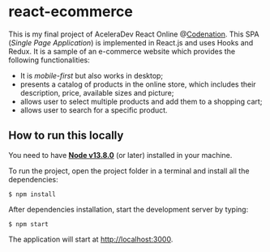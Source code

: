 # react-ecommerce

This is my final project of AceleraDev React Online @[Codenation](https://www.codenation.dev/). This SPA (*Single Page Application*) is implemented in React.js and uses Hooks and Redux. It is a sample of an e-commerce website which provides the following functionalities:

- It is *mobile-first* but also works in desktop;
- presents a catalog of products in the online store, which includes their description, price, available sizes and picture;
- allows user to select multiple products and add them to a shopping cart;
- allows user to search for a specific product.

## How to run this locally

You need to have **[Node v13.8.0](https://nodejs.org/en/)** (or later) installed in your machine.

To run the project, open the project folder in a terminal and install all the dependencies:

```shell
$ npm install
```
After dependencies installation, start the development server by typing:

```shell
$ npm start
```
The application will start at [http://localhost:3000](http://localhost/:3000).
